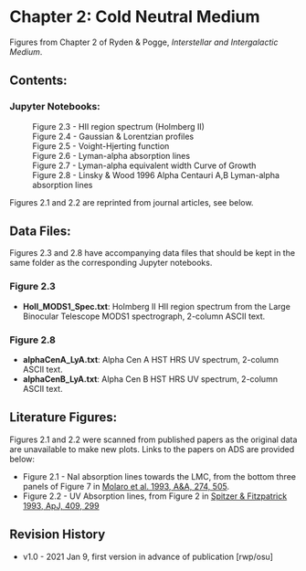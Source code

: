 # Chapter 2: Cold Neutral Medium

Figures from Chapter 2 of Ryden & Pogge, *Interstellar and Intergalactic Medium*.

## Contents:

### Jupyter Notebooks:
<dl>
  <dd>Figure 2.3 - HII region spectrum (Holmberg II)
  <dd>Figure 2.4 - Gaussian & Lorentzian profiles
  <dd>Figure 2.5 - Voight-Hjerting function
  <dd>Figure 2.6 - Lyman-alpha absorption lines
  <dd>Figure 2.7 - Lyman-alpha equivalent width Curve of Growth
  <dd>Figure 2.8 - Linsky & Wood 1996 Alpha Centauri A,B Lyman-alpha absorption lines
</dl>
Figures 2.1 and 2.2 are reprinted from journal articles, see below.

## Data Files:

Figures 2.3 and 2.8 have accompanying data files that should be kept 
in the same folder as the corresponding Jupyter notebooks.

### Figure 2.3
 * **HoII_MODS1_Spec.txt**: Holmberg II HII region spectrum from the Large Binocular Telescope MODS1 spectrograph, 2-column ASCII text.
 
### Figure 2.8
 * **alphaCenA_LyA.txt**: Alpha Cen A HST HRS UV spectrum, 2-column ASCII text.
 * **alphaCenB_LyA.txt**: Alpha Cen B HST HRS UV spectrum, 2-column ASCII text.
 
## Literature Figures:

Figures 2.1 and 2.2 were scanned from published papers as the original data are unavailable to make new plots. Links to the papers on ADS are provided below:
 * Figure 2.1 - NaI absorption lines towards the LMC, from the bottom three panels of Figure 7 in [Molaro et al. 1993, A&A, 274, 505](http://ui.adsabs.harvard.edu/abs/1993A%26A...274..505M).
 * Figure 2.2 - UV Absorption lines, from Figure 2 in [Spitzer & Fitzpatrick 1993, ApJ, 409, 299](http://ui.adsabs.harvard.edu/abs/1993ApJ...409..299S)
 
## Revision History

 * v1.0 - 2021 Jan 9, first version in advance of publication [rwp/osu]
